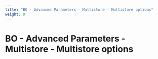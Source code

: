 ```yaml
---
title: "BO - Advanced Parameters - Multistore - Multistore options"
weight: 9
---
```


# BO - Advanced Parameters - Multistore - Multistore options
